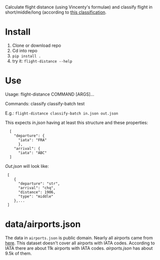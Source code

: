 Calculate flight distance (using Vincenty's formulae) and classify flight in short/middle/long (according to [this classification](https://soep-online.de/wp-content/uploads/2022/05/VO-EG-Nr.-2612004.pdf).

# Install

1. Clone or download repo
2. Cd into repo
3. `pip install .`
4. try it: `flight-distance --help`


# Use

Usage: flight-distance COMMAND [ARGS]...

Commands:
  classify
  classify-batch
  test
  
E.g.: `flight-distance classify-batch in.json out.json`

This expects *in.json* having at least this structure and these properties:

```
  [
    "departure": {
      "iata": "FRA"
      },
    "arrival": {
      "iata": "ABC"
  ]
```


*Out.json* will look like:

```
 [
    {
      "departure": "str",
      "arrival": "chq",
      "distance": 1906,
      "type": "middle" 
    },...
 ]
```

# data/airports.json

The data in `airports.json` is public domain. Nearly all airports came from [here](https://github.com/davidmegginson/ourairports-data).
This dataset doesn't cover all airports with IATA codes. According to IATA there are about 11k airports with IATA codes. *airports.json* has about 9.5k of them.
